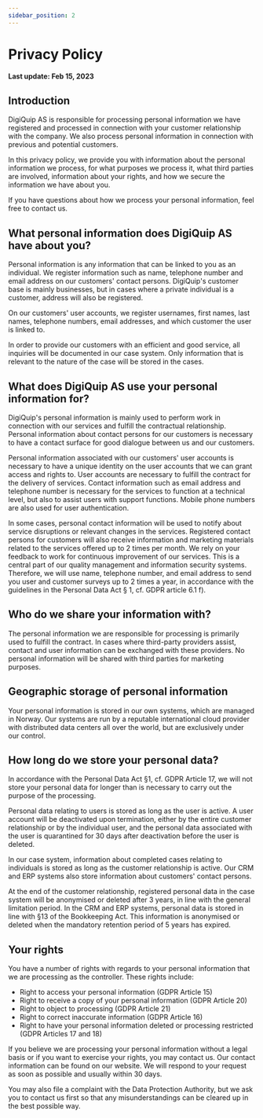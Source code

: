 ```yaml
---
sidebar_position: 2
---
```


# Privacy Policy
**Last update: Feb 15, 2023**

## Introduction

DigiQuip AS is responsible for processing personal information we have registered and processed in connection with your customer relationship with the company. We also process personal information in connection with previous and potential customers.

In this privacy policy, we provide you with information about the personal information we process, for what purposes we process it, what third parties are involved, information about your rights, and how we secure the information we have about you.

If you have questions about how we process your personal information, feel free to contact us.

## What personal information does DigiQuip AS have about you?

Personal information is any information that can be linked to you as an individual. We register information such as name, telephone number and email address on our customers' contact persons. DigiQuip's customer base is mainly businesses, but in cases where a private individual is a customer, address will also be registered.

On our customers' user accounts, we register usernames, first names, last names, telephone numbers, email addresses, and which customer the user is linked to.

In order to provide our customers with an efficient and good service, all inquiries will be documented in our case system. Only information that is relevant to the nature of the case will be stored in the cases.

## What does DigiQuip AS use your personal information for?

DigiQuip's personal information is mainly used to perform work in connection with our services and fulfill the contractual relationship. Personal information about contact persons for our customers is necessary to have a contact surface for good dialogue between us and our customers.

Personal information associated with our customers' user accounts is necessary to have a unique identity on the user accounts that we can grant access and rights to. User accounts are necessary to fulfill the contract for the delivery of services. Contact information such as email address and telephone number is necessary for the services to function at a technical level, but also to assist users with support functions. Mobile phone numbers are also used for user authentication.

In some cases, personal contact information will be used to notify about service disruptions or relevant changes in the services. Registered contact persons for customers will also receive information and marketing materials related to the services offered up to 2 times per month. We rely on your feedback to work for continuous improvement of our services. This is a central part of our quality management and information security systems. Therefore, we will use name, telephone number, and email address to send you user and customer surveys up to 2 times a year, in accordance with the guidelines in the Personal Data Act § 1, cf. GDPR article 6.1 f).

## Who do we share your information with?
The personal information we are responsible for processing is primarily used to fulfill the contract. In cases where third-party providers assist, contact and user information can be exchanged with these providers. No personal information will be shared with third parties for marketing purposes.

## Geographic storage of personal information
Your personal information is stored in our own systems, which are managed in Norway. Our systems are run by a reputable international cloud provider with distributed data centers all over the world, but are exclusively under our control.

## How long do we store your personal data?
In accordance with the Personal Data Act §1, cf. GDPR Article 17, we will not store your personal data for longer than is necessary to carry out the purpose of the processing.

Personal data relating to users is stored as long as the user is active. A user account will be deactivated upon termination, either by the entire customer relationship or by the individual user, and the personal data associated with the user is quarantined for 30 days after deactivation before the user is deleted.

In our case system, information about completed cases relating to individuals is stored as long as the customer relationship is active. Our CRM and ERP systems also store information about customers' contact persons.

At the end of the customer relationship, registered personal data in the case system will be anonymised or deleted after 3 years, in line with the general limitation period. In the CRM and ERP systems, personal data is stored in line with §13 of the Bookkeeping Act. This information is anonymised or deleted when the mandatory retention period of 5 years has expired.

## Your rights

You have a number of rights with regards to your personal information that we are processing as the controller. These rights include:

* Right to access your personal information (GDPR Article 15)
* Right to receive a copy of your personal information (GDPR Article 20)
* Right to object to processing (GDPR Article 21)
* Right to correct inaccurate information (GDPR Article 16)
* Right to have your personal information deleted or processing restricted (GDPR Articles 17 and 18)

If you believe we are processing your personal information without a legal basis or if you want to exercise your rights, you may contact us. Our contact information can be found on our website. We will respond to your request as soon as possible and usually within 30 days.

You may also file a complaint with the Data Protection Authority, but we ask you to contact us first so that any misunderstandings can be cleared up in the best possible way.